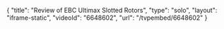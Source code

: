 {
    "title": "Review of EBC Ultimax Slotted Rotors",
    "type": "solo",
    "layout": "iframe-static",
    "videoId": "6648602",
    "url": "\/tvpembed\/6648602"
}